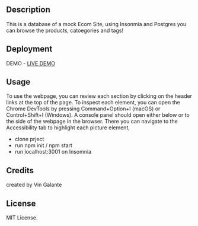 ## Description

This is a database of a mock Ecom Site, using Insonmia and Postgres you can browse the products, catoegories and tags!


## Deployment

DEMO - [LIVE DEMO](https://drive.google.com/file/d/1LrnCcBsMo8QiWnrDW89HUx17Z7byxzRA/view)



## Usage

To use the webpage, you can review each section by clicking on the header links at the top of the page. To inspect each element, you can open the Chrome DevTools by pressing Command+Option+I (macOS) or Control+Shift+I (Windows). A console panel should open either below or to the side of the webpage in the browser. There you can navigate to the Accessibility tab to highlight each picture element,

- clone prject
- run npm init / npm start
- run localhost:3001 on Insomnia 


## Credits

created by Vin Galante 

## License

MIT License.
